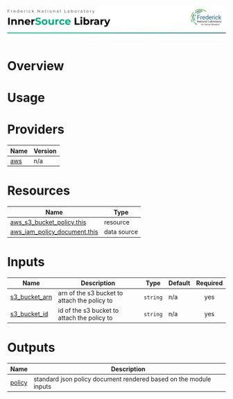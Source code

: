 ![Frederick National Laboratory](./assets/fnl.svg)

# Overview

# Usage 

<!-- BEGIN_TF_DOCS -->


# Providers

| Name | Version |
|------|---------|
| <a name="provider_aws"></a> [aws](#provider\_aws) | n/a |

# Resources

| Name | Type |
|------|------|
| [aws_s3_bucket_policy.this](https://registry.terraform.io/providers/hashicorp/aws/latest/docs/resources/s3_bucket_policy) | resource |
| [aws_iam_policy_document.this](https://registry.terraform.io/providers/hashicorp/aws/latest/docs/data-sources/iam_policy_document) | data source |

# Inputs

| Name | Description | Type | Default | Required |
|------|-------------|------|---------|:--------:|
| <a name="input_s3_bucket_arn"></a> [s3\_bucket\_arn](#input\_s3\_bucket\_arn) | arn of the s3 bucket to attach the policy to | `string` | n/a | yes |
| <a name="input_s3_bucket_id"></a> [s3\_bucket\_id](#input\_s3\_bucket\_id) | id of the s3 bucket to attach the policy to | `string` | n/a | yes |

# Outputs

| Name | Description |
|------|-------------|
| <a name="output_policy"></a> [policy](#output\_policy) | standard json policy document rendered based on the module inputs |
<!-- END_TF_DOCS -->